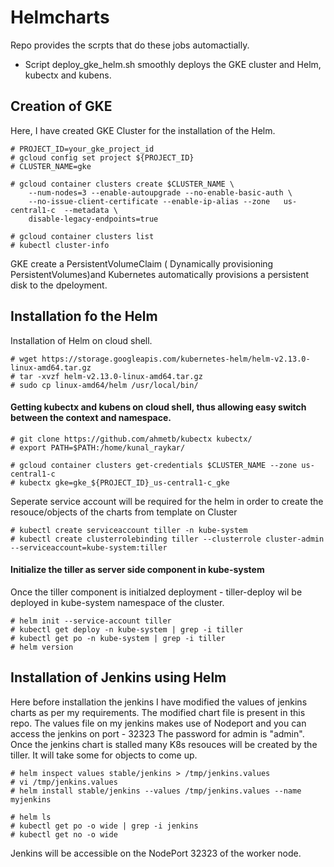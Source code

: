 # Helmcharts

Repo provides the scrpts that do these jobs automactially. 
* Script deploy_gke_helm.sh smoothly deploys the GKE cluster and Helm, kubectx and kubens. 

## Creation of GKE 
Here, I have created GKE Cluster for the installation of the Helm. 

```
# PROJECT_ID=your_gke_project_id
# gcloud config set project ${PROJECT_ID}
# CLUSTER_NAME=gke

# gcloud container clusters create $CLUSTER_NAME \
    --num-nodes=3 --enable-autoupgrade --no-enable-basic-auth \
    --no-issue-client-certificate --enable-ip-alias --zone   us-central1-c  --metadata \
    disable-legacy-endpoints=true
    
# gcloud container clusters list
# kubectl cluster-info   
```	
GKE create a PersistentVolumeClaim ( Dynamically provisioning PersistentVolumes)and Kubernetes automatically provisions a persistent disk to the dpeloyment.

## Installation fo the Helm 

Installation of Helm on cloud shell. 
```
# wget https://storage.googleapis.com/kubernetes-helm/helm-v2.13.0-linux-amd64.tar.gz
# tar -xvzf helm-v2.13.0-linux-amd64.tar.gz
# sudo cp linux-amd64/helm /usr/local/bin/
```
#### Getting kubectx and kubens on cloud shell, thus allowing easy switch between the context and namespace.
```
# git clone https://github.com/ahmetb/kubectx kubectx/
# export PATH=$PATH:/home/kunal_raykar/

# gcloud container clusters get-credentials $CLUSTER_NAME --zone us-central1-c 
# kubectx gke=gke_${PROJECT_ID}_us-central1-c_gke
```
Seperate service account will be required for the helm in order to create the resouce/objects of the charts from template on Cluster
```
# kubectl create serviceaccount tiller -n kube-system 
# kubectl create clusterrolebinding tiller --clusterrole cluster-admin --serviceaccount=kube-system:tiller 
```

#### Initialize the tiller as server side component in kube-system 
Once the tiller component is initialzed deployment - tiller-deploy wil be deployed in kube-system namespace of the cluster. 

```
# helm init --service-account tiller 
# kubectl get deploy -n kube-system | grep -i tiller 
# kubectl get po -n kube-system | grep -i tiller 
# helm version
```
## Installation of Jenkins using Helm 

Here before installation the jenkins I have modified the values of jenkins charts as per my requirements. The modified chart file is present in this repo. The values file on my jenkins makes use of Nodeport and you can access the jenkins on port - 32323
The password for admin is "admin". Once the jenkins chart is stalled many K8s resouces will be created by the tiller. It will take some for objects to come up. 
```
# helm inspect values stable/jenkins > /tmp/jenkins.values
# vi /tmp/jenkins.values
# helm install stable/jenkins --values /tmp/jenkins.values --name myjenkins 

# helm ls 
# kubectl get po -o wide | grep -i jenkins 
# kubectl get no -o wide 
```
Jenkins will be accessible on the NodePort 32323 of the worker node. 
